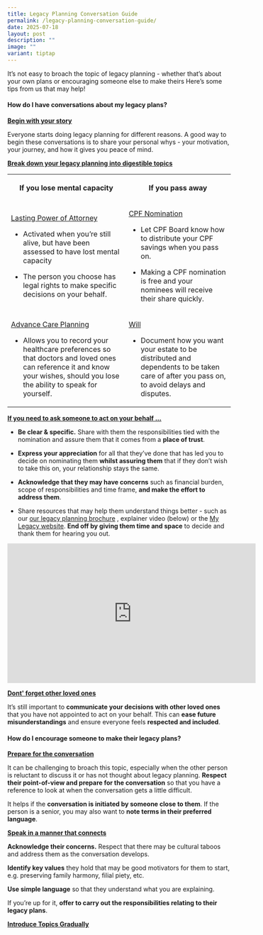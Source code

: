 ```yaml
---
title: Legacy Planning Conversation Guide
permalink: /legacy-planning-conversation-guide/
date: 2025-07-18
layout: post
description: ""
image: ""
variant: tiptap
---
```

<p>It’s not easy to broach the topic of legacy planning - whether that’s
about your own plans or encouraging someone else to make theirs Here’s
some tips from us that may help!</p>
<h4><strong>How do I have conversations about my legacy plans?</strong></h4>
<p><strong><u>Begin with your story</u></strong>
</p>
<p>Everyone starts doing legacy planning for different reasons. A good way
to begin these conversations is to share your personal whys - your motivation,
your journey, and how it gives you peace of mind.</p>
<p></p>
<p><strong><u>Break down your legacy planning into digestible topics</u></strong>
</p>
<table style="minWidth: 50px">
<colgroup>
<col>
<col>
</colgroup>
<tbody>
<tr>
<th rowspan="1" colspan="1">
<p>If you lose mental capacity</p>
</th>
<th rowspan="1" colspan="1">
<p>If you pass away</p>
</th>
</tr>
<tr>
<td rowspan="1" colspan="1">
<p><u>Lasting Power of Attorney</u>
</p>
<ul data-tight="true" class="tight">
<li>
<p>Activated when you’re still alive, but have been assessed to have lost
mental capacity</p>
</li>
<li>
<p>The person you choose has legal rights to make specific decisions on your
behalf.</p>
</li>
</ul>
</td>
<td rowspan="1" colspan="1">
<p><u>CPF Nomination</u>
</p>
<ul data-tight="true" class="tight">
<li>
<p>Let CPF Board know how to distribute your CPF savings when you pass on.</p>
</li>
<li>
<p>Making a CPF nomination is free and your nominees will receive their share
quickly.</p>
</li>
</ul>
</td>
</tr>
<tr>
<td rowspan="1" colspan="1">
<p><u>Advance Care Planning</u>
</p>
<ul data-tight="true" class="tight">
<li>
<p>Allows you to record your healthcare preferences so that doctors and loved
ones can reference it and know your wishes, should you lose the ability
to speak for yourself.</p>
</li>
</ul>
</td>
<td rowspan="1" colspan="1">
<p><u>Will</u>
</p>
<ul data-tight="true" class="tight">
<li>
<p>Document how you want your estate to be distributed and dependents to
be taken care of after you pass on, to avoid delays and disputes.</p>
</li>
</ul>
</td>
</tr>
</tbody>
</table>
<p><strong><u>If you need to ask someone to act on your behalf ...</u></strong>
</p>
<ul data-tight="true" class="tight">
<li>
<p><strong>Be clear &amp; specific.</strong> Share with them the responsibilities
tied with the nomination and assure them that it comes from a <strong>place of trust</strong>.</p>
</li>
<li>
<p><strong>Express your appreciation</strong> for all that they’ve done that
has led you to decide on nominating them <strong>whilst assuring them</strong> that
if they don’t wish to take this on, your relationship stays the same.</p>
</li>
<li>
<p><strong>Acknowledge that they may have concerns</strong> such as financial
burden, scope of responsibilities and time frame, <strong>and make the effort to address them</strong>.</p>
</li>
<li>
<p>Share resources that may help them understand things better - such as
our <a href="https://go.gov.sg/lpbrochure" rel="noopener nofollow" target="_blank">our legacy planning brochure</a> ,
explainer video (below) or the <a href="https://mylegacy.life.gov.sg/end-of-life-planning" rel="noopener nofollow" target="_blank">My Legacy website</a>. <strong>End off by giving them time and space</strong> to
decide and thank them for hearing you out.</p>
</li>
</ul>
<div class="iframe-wrapper">
<iframe height="315" width="560" allowfullscreen="true" frameborder="0" src="https://www.youtube.com/embed/HEotqRxSCbc?si=AdTvJTL9P6CQwfR3"></iframe>
</div>
<p></p>
<p><strong><u>Dont' forget other loved ones</u></strong>
</p>
<p>It’s still important to <strong>communicate your decisions with other loved ones</strong> that
you have not appointed to act on your behalf. This can <strong>ease future misunderstandings</strong> and
ensure everyone feels <strong>respected and included</strong>.</p>
<h4><strong>How do I encourage someone to make their legacy plans?</strong></h4>
<p><strong><u>Prepare for the conversation</u></strong>
</p>
<p>It can be challenging to broach this topic, especially when the other
person is reluctant to discuss it or has not thought about legacy planning. <strong>Respect their point-of-view and prepare for the conversation</strong> so
that you have a reference to look at when the conversation gets a little
difficult.</p>
<p>It helps if the <strong>conversation is initiated by someone close to them</strong>.
If the person is a senior, you may also want to <strong>note terms in their preferred language</strong>.</p>
<p></p>
<p><strong><u>Speak in a manner that connects</u></strong>
</p>
<p><strong>Acknowledge their concerns.</strong> Respect that there may be
cultural taboos and address them as the conversation develops.</p>
<p><strong>Identify key values</strong> they hold that may be good motivators
for them to start, e.g. preserving family harmony, filial piety, etc.</p>
<p><strong>Use simple language</strong> so that they understand what you are
explaining.</p>
<p>If you’re up for it, <strong>offer to carry out the responsibilities relating to their legacy plans</strong>.</p>
<p><strong><u>Introduce Topics Gradually</u></strong>
</p>
<p></p>
<p></p>